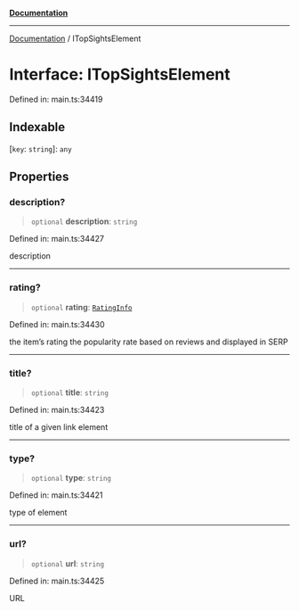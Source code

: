 [**Documentation**](../README.md)

***

[Documentation](../README.md) / ITopSightsElement

# Interface: ITopSightsElement

Defined in: main.ts:34419

## Indexable

\[`key`: `string`\]: `any`

## Properties

### description?

> `optional` **description**: `string`

Defined in: main.ts:34427

description

***

### rating?

> `optional` **rating**: [`RatingInfo`](../classes/RatingInfo.md)

Defined in: main.ts:34430

the item’s rating 
the popularity rate based on reviews and displayed in SERP

***

### title?

> `optional` **title**: `string`

Defined in: main.ts:34423

title of a given link element

***

### type?

> `optional` **type**: `string`

Defined in: main.ts:34421

type of element

***

### url?

> `optional` **url**: `string`

Defined in: main.ts:34425

URL

